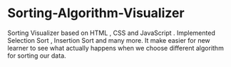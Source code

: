 # Sorting-Algorithm-Visualizer
Sorting Visualizer based on HTML , CSS and JavaScript . Implemented Selection Sort , Insertion Sort and many more. It make easier for new learner to see what actually happens when we choose different algorithm for sorting our data.
